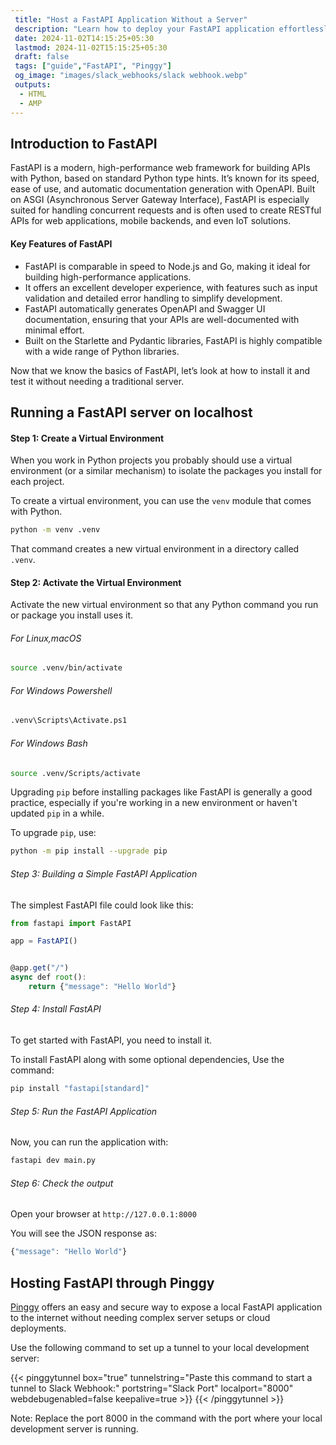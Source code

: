 ```yaml
---
 title: "Host a FastAPI Application Without a Server" 
 description: "Learn how to deploy your FastAPI application effortlessly without a traditional server, using Pinggy for seamless public access, setup, and testing."
 date: 2024-11-02T14:15:25+05:30
 lastmod: 2024-11-02T15:15:25+05:30
 draft: false 
 tags: ["guide","FastAPI", "Pinggy"]
 og_image: "images/slack_webhooks/slack webhook.webp"
 outputs:
  - HTML
  - AMP
---
```


## Introduction to FastAPI

FastAPI is a modern, high-performance web framework for building APIs with Python, based on standard Python type hints. It’s known for its speed, ease of use, and automatic documentation generation with OpenAPI. Built on ASGI (Asynchronous Server Gateway Interface), FastAPI is especially suited for handling concurrent requests and is often used to create RESTful APIs for web applications, mobile backends, and even IoT solutions.

#### Key Features of FastAPI

- FastAPI is comparable in speed to Node.js and Go, making it ideal for building high-performance applications.
- It offers an excellent developer experience, with features such as input validation and detailed error handling to simplify development.
- FastAPI automatically generates OpenAPI and Swagger UI documentation, ensuring that your APIs are well-documented with minimal effort.
- Built on the Starlette and Pydantic libraries, FastAPI is highly compatible with a wide range of Python libraries.

Now that we know the basics of FastAPI, let’s look at how to install it and test it without needing a traditional server.

## Running a FastAPI server on localhost

#### Step 1: Create a Virtual Environment

When you work in Python projects you probably should use a virtual environment (or a similar mechanism) to isolate the packages you install for each project.

To create a virtual environment, you can use the `venv` module that comes with Python.

```bash
python -m venv .venv
```

That command creates a new virtual environment in a directory called `.venv`.

#### Step 2: Activate the Virtual Environment

Activate the new virtual environment so that any Python command you run or package you install uses it.

###### For Linux,macOS

```bash
source .venv/bin/activate
```

###### For Windows Powershell

```bash
.venv\Scripts\Activate.ps1
```

###### For Windows Bash

```bash
source .venv/Scripts/activate
```

Upgrading `pip` before installing packages like FastAPI is generally a good practice, especially if you're working in a new environment or haven't updated `pip` in a while.

To upgrade `pip`, use:

```bash
python -m pip install --upgrade pip
```

###### Step 3: Building a Simple FastAPI Application

The simplest FastAPI file could look like this:
```javascript
from fastapi import FastAPI

app = FastAPI()


@app.get("/")
async def root():
    return {"message": "Hello World"}

```

###### Step 4: Install FastAPI

To get started with FastAPI, you need to install it.

To install FastAPI along with some optional dependencies, Use the command:

```bash
pip install "fastapi[standard]"
```

###### Step 5: Run the FastAPI Application

Now, you can run the application with:

```bash
fastapi dev main.py
```

###### Step 6: Check the output

Open your browser at `http://127.0.0.1:8000`

You will see the JSON response as:

```javascript
{"message": "Hello World"}
```

## Hosting FastAPI through Pinggy

[Pinggy](https://pinggy.io) offers an easy and secure way to expose a local FastAPI application to the internet without needing complex server setups or cloud deployments.

Use the following command to set up a tunnel to your local development server:

{{< pinggytunnel box="true" tunnelstring="Paste this command to start a tunnel to Slack Webhook:" portstring="Slack Port" localport="8000" webdebugenabled=false keepalive=true >}}
{{< /pinggytunnel >}}

Note: Replace the port 8000 in the command with the port where your local development server is running.

